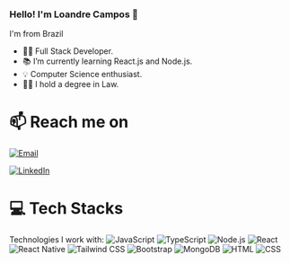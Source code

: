 ### Hello! I'm Loandre Campos 👋

I'm from Brazil

- 🧑‍💻 Full Stack Developer.
- 📚 I’m currently learning React.js and Node.js.
- 💡 Computer Science enthusiast.
- 👨‍🎓 I hold a degree in Law.

# 📫 Reach me on

[![Email](https://img.shields.io/badge/Email-loandre.dev%40gmail.com-blue)](mailto:loandre.dev@gmail.com?subject=Hi%20Loandre,%0A%0AI%20found%20you%20on%20GitHub%20and%20wanted%20to%20reach%20out.)

[![LinkedIn](https://img.shields.io/badge/LinkedIn-%2Fin%2Floandre%2F-blue)](https://www.linkedin.com/in/loandre/)

# 💻 Tech Stacks
Technologies I work with:
![JavaScript](https://img.shields.io/badge/-JavaScript-yellow)
![TypeScript](https://img.shields.io/badge/-TypeScript-blue)
![Node.js](https://img.shields.io/badge/-Node.js-yellow)
![React](https://img.shields.io/badge/-React-blue)
![React Native](https://img.shields.io/badge/-React%20Native-yellow)
![Tailwind CSS](https://img.shields.io/badge/-Tailwind%20CSS-blue)
![Bootstrap](https://img.shields.io/badge/-Bootstrap-yellow)
![MongoDB](https://img.shields.io/badge/-MongoDB-blue)
![HTML](https://img.shields.io/badge/-HTML-yellow)
![CSS](https://img.shields.io/badge/-CSS-blue)
